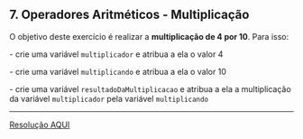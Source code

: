 <div class="layout-pane__container"><div id="main-splitpane-left" class="coding-question__left-pane"><section class="question-view__title-wrapper"><h1 class="question-view__title">7. Operadores Aritméticos - Multiplicação</h1></section><section class="question-view__instruction"><div class="candidate-rich-text"><div id="5fl4bc1gnd3-instruction"><p>O objetivo deste exercício é realizar a <strong>multiplicação de 4 por 10</strong>. Para isso:</p>

<p>- crie uma variável <code>multiplicador</code> e atribua a ela o valor 4</p>

<p>- crie uma variável <code>multiplicando</code> e atribua a ela o valor 10</p>

<p>- crie uma variável <code>resultadoDaMultiplicacao</code> e atribua a ela&nbsp;a multiplicação da variável <code>multiplicador</code>&nbsp;pela variável&nbsp;<code>multiplicando</code></p>
</div></div></section></div></div>

____

[Resolução AQUI](./resolucao.js)